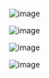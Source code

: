 ![image](https://github.com/VikramChinnasamy/OMR-MCQ-Automatic-Grading/assets/137596081/3ac909c6-fb40-42ef-a50d-5562b9190ee0)

![image](https://github.com/VikramChinnasamy/OMR-MCQ-Automatic-Grading/assets/137596081/8dfa3ff8-5fd5-4765-9e8e-c7f066b88d23)

![image](https://github.com/VikramChinnasamy/OMR-MCQ-Automatic-Grading/assets/137596081/54cc7345-d898-40e1-9497-fa90ca5d76cf)

![image](https://github.com/VikramChinnasamy/OMR-MCQ-Automatic-Grading/assets/137596081/92c7e008-14e5-48f8-9aca-605b72ca13a6)



